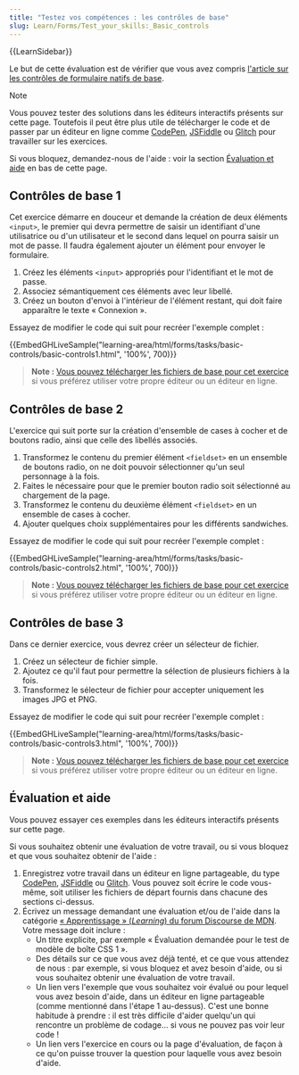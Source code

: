 ```yaml
---
title: "Testez vos compétences : les contrôles de base"
slug: Learn/Forms/Test_your_skills:_Basic_controls
---
```


{{LearnSidebar}}

Le but de cette évaluation est de vérifier que vous avez compris [l'article sur les contrôles de formulaire natifs de base](/fr/docs/Learn/Forms/Basic_native_form_controls).

> [!NOTE]
> Vous pouvez tester des solutions dans les éditeurs interactifs présents sur cette page. Toutefois il peut être plus utile de télécharger le code et de passer par un éditeur en ligne comme [CodePen](https://codepen.io/), [JSFiddle](https://jsfiddle.net/) ou [Glitch](https://glitch.com/) pour travailler sur les exercices.
>
> Si vous bloquez, demandez-nous de l'aide&nbsp;: voir la section [Évaluation et aide](#évaluation_et_aide) en bas de cette page.

## Contrôles de base 1

Cet exercice démarre en douceur et demande la création de deux éléments `<input>`, le premier qui devra permettre de saisir un identifiant d'une utilisatrice ou d'un utilisateur et le second dans lequel on pourra saisir un mot de passe. Il faudra également ajouter un élément pour envoyer le formulaire.

1. Créez les éléments `<input>` appropriés pour l'identifiant et le mot de passe.
2. Associez sémantiquement ces éléments avec leur libellé.
3. Créez un bouton d'envoi à l'intérieur de l'élément restant, qui doit faire apparaître le texte «&nbsp;Connexion&nbsp;».

Essayez de modifier le code qui suit pour recréer l'exemple complet&nbsp;:

{{EmbedGHLiveSample("learning-area/html/forms/tasks/basic-controls/basic-controls1.html", '100%', 700)}}

> **Note :** [Vous pouvez télécharger les fichiers de base pour cet exercice](https://github.com/mdn/learning-area/blob/main/html/forms/tasks/basic-controls/basic-controls1-download.html) si vous préférez utiliser votre propre éditeur ou un éditeur en ligne.

## Contrôles de base 2

L'exercice qui suit porte sur la création d'ensemble de cases à cocher et de boutons radio, ainsi que celle des libellés associés.

1. Transformez le contenu du premier élément `<fieldset>` en un ensemble de boutons radio, on ne doit pouvoir sélectionner qu'un seul personnage à la fois.
2. Faites le nécessaire pour que le premier bouton radio soit sélectionné au chargement de la page.
3. Transformez le contenu du deuxième élément `<fieldset>` en un ensemble de cases à cocher.
4. Ajouter quelques choix supplémentaires pour les différents sandwiches.

Essayez de modifier le code qui suit pour recréer l'exemple complet&nbsp;:

{{EmbedGHLiveSample("learning-area/html/forms/tasks/basic-controls/basic-controls2.html", '100%', 700)}}

> **Note :** [Vous pouvez télécharger les fichiers de base pour cet exercice](https://github.com/mdn/learning-area/blob/main/html/forms/tasks/basic-controls/basic-controls2-download.html) si vous préférez utiliser votre propre éditeur ou un éditeur en ligne.

## Contrôles de base 3

Dans ce dernier exercice, vous devrez créer un sélecteur de fichier.

1. Créez un sélecteur de fichier simple.
2. Ajoutez ce qu'il faut pour permettre la sélection de plusieurs fichiers à la fois.
3. Transformez le sélecteur de fichier pour accepter uniquement les images JPG et PNG.

Essayez de modifier le code qui suit pour recréer l'exemple complet&nbsp;:

{{EmbedGHLiveSample("learning-area/html/forms/tasks/basic-controls/basic-controls3.html", '100%', 700)}}

> **Note :** [Vous pouvez télécharger les fichiers de base pour cet exercice](https://github.com/mdn/learning-area/blob/main/html/forms/tasks/basic-controls/basic-controls3-download.html) si vous préférez utiliser votre propre éditeur ou un éditeur en ligne.

## Évaluation et aide

Vous pouvez essayer ces exemples dans les éditeurs interactifs présents sur cette page.

Si vous souhaitez obtenir une évaluation de votre travail, ou si vous bloquez et que vous souhaitez obtenir de l'aide&nbsp;:

1. Enregistrez votre travail dans un éditeur en ligne partageable, du type [CodePen](https://codepen.io/), [JSFiddle](https://jsfiddle.net/) ou [Glitch](https://glitch.com/). Vous pouvez soit écrire le code vous-même, soit utiliser les fichiers de départ fournis dans chacune des sections ci-dessus.
2. Écrivez un message demandant une évaluation et/ou de l'aide dans la catégorie [«&nbsp;Apprentissage&nbsp;» (<i lang="en">Learning</i>) du forum Discourse de MDN](https://discourse.mozilla.org/c/mdn/learn). Votre message doit inclure&nbsp;:
   - Un titre explicite, par exemple «&nbsp;Évaluation demandée pour le test de modèle de boîte CSS 1&nbsp;».
   - Des détails sur ce que vous avez déjà tenté, et ce que vous attendez de nous&nbsp;: par exemple, si vous bloquez et avez besoin d'aide, ou si vous souhaitez obtenir une évaluation de votre travail.
   - Un lien vers l'exemple que vous souhaitez voir évalué ou pour lequel vous avez besoin d'aide, dans un éditeur en ligne partageable (comme mentionné dans l'étape 1 au-dessus). C'est une bonne habitude à prendre&nbsp;: il est très difficile d'aider quelqu'un qui rencontre un problème de codage… si vous ne pouvez pas voir leur code&nbsp;!
   - Un lien vers l'exercice en cours ou la page d'évaluation, de façon à ce qu'on puisse trouver la question pour laquelle vous avez besoin d'aide.
